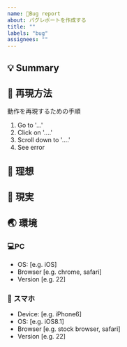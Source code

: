 ```yaml
---
name: 🐞Bug report
about: バグレポートを作成する
title: ""
labels: "bug"
assignees: ""
---
```


## 💡 Summary

<!-- バグの内容を簡潔に説明すること。 -->

## 📝 再現方法

動作を再現するための手順

1. Go to '...'
2. Click on '....'
3. Scroll down to '....'
4. See error

## 🥰 理想

<!-- 何が起こると予想したか。 -->

## 🤬 現実

<!-- 実際には何が起こったか。必要に応じてスクリーンショットや動画を添付すること。 -->

## 🌏 環境

<!-- バグが発生した環境 -->

### 💻PC

- OS: [e.g. iOS]
- Browser [e.g. chrome, safari]
- Version [e.g. 22]

### 📱 スマホ

- Device: [e.g. iPhone6]
- OS: [e.g. iOS8.1]
- Browser [e.g. stock browser, safari]
- Version [e.g. 22]
